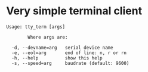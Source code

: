Very simple terminal client
===========================

    Usage: tty_term [args]
    
            Where args are:
    
      -d, --devname=arg   serial device name
      -e, --eol=arg       end of line: n, r or rn
      -h, --help          show this help
      -s, --speed=arg     baudrate (default: 9600)
